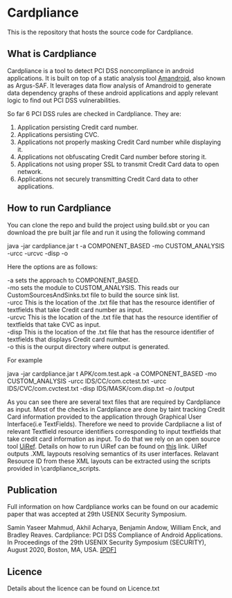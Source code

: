 # Cardpliance

This is the repository that hosts the source code for Cardpliance.

## What is Cardpliance

Cardpliance is a tool to detect PCI DSS noncompliance in android applications. It is built on top of a static analysis tool [Amandroid](http://pag.arguslab.org/argus-saf), also known as Argus-SAF. It leverages data flow analysis of Amandroid to generate data dependency graphs of these android applications and apply relevant logic to find out PCI DSS vulnerabilities. 

So far 6 PCI DSS rules are checked in Cardpliance. They are:    
1. Application persisting Credit card number.  
2. Applications persisting CVC.  
3. Applications not properly masking Credit Card number while displaying it.  
4. Applications not obfuscating Credit Card number before storing it.  
5. Applications not using proper SSL to transmit Credit Card data to open network.  
6. Applications not securely transmitting Credit Card data to other applications.  

## How to run Cardpliance

You can clone the repo and build the project using build.sbt or you can download the pre built jar file and run it using the following command

java -jar cardpliance.jar t <apk directory> -a COMPONENT_BASED -mo CUSTOM_ANALYSIS -urcc <CC id file directory> -urcvc <CVC id file directory> -disp <CC displaying id file directory> -o <Output directory>

Here the options are as follows:

-a sets the approach to COMPONENT_BASED.   
-mo sets the module to CUSTOM_ANALYSIS. This reads our CustomSourcesAndSinks.txt file to build the source sink list.   
-urcc This is the location of the .txt file that has the resource identifier of textfields that take Credit card number as input.   
-urcvc This is the location of the .txt file that has the resource identifier of textfields that take CVC as input.    
-disp This is the location of the .txt file that has the resource identifier of textfields that displays Credit card number.    
-o this is the ourput directory where output is generated.    
    
For example

java -jar cardpliance.jar t APK/com.test.apk -a COMPONENT_BASED -mo CUSTOM_ANALYSIS -urcc IDS/CC/com.cctest.txt -urcc IDS/CVC/com.cvctest.txt -disp IDS/MASK/com.disp.txt -o /output

As you can see there are several text files that are required by Cardpliance as input. Most of the checks in Cardpliance are done by taint tracking Credit Card information provided to the application through Graphical User Interface(i.e TextFields). Therefore we need to provide Cardpliacne a list of relevant Textfield resource identifiers corresponding to input textfields that take credit card information as input. To do that we rely on an open source tool [UiRef](https://wspr.csc.ncsu.edu/uiref/). Details on how to run UiRef can be found on [this](https://github.com/wspr-ncsu/UiRef) link. UiRef outputs .XML laypouts resolving semantics of its user interfaces. Relavant Resource ID from these XML layouts can be extracted using the scripts provided in \cardpliance_scripts.


## Publication

Full information on how Cardpliance works can be found on our academic paper that was accepted at 29th USENIX Security Symposium.   

Samin Yaseer Mahmud, Akhil Acharya, Benjamin Andow, William Enck, and Bradley Reaves. Cardpliance: PCI DSS Compliance of Android Applications. In Proceedings of the 29th USENIX Security Symposium (SECURITY), August 2020, Boston, MA, USA. [\[PDF\]](https://www.usenix.org/system/files/sec20fall_mahmud_prepub.pdf)

## Licence

Details about the licence can be found on Licence.txt

